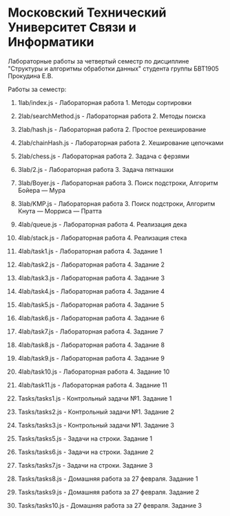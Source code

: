 # Московский Технический Университет Связи и Информатики
Лабораторные работы за четвертый семестр по дисциплине "Структуры и алгоритмы обработки данных" студента группы БВТ1905 Прокудина Е.В.

Работы за семестр: 
1) 1lab/index.js - Лабораторная работа 1. Методы сортировки

2) 2lab/searchMethod.js - Лабораторная работа 2. Методы поиска
3) 2lab/hash.js - Лабораторная работа 2. Простое рехеширование
4) 2lab/chainHash.js - Лабораторная работа 2. Хеширование цепочками
5) 2lab/chess.js - Лабораторная работа 2. Задача с ферзями
 
6) 3lab/2.js - Лабораторная работа 3. Задача пятнашки
7) 3lab/Boyer.js - Лабораторная работа 3. Поиск подстроки, Алгоритм Бойера — Мура
8) 3lab/KMP.js - Лабораторная работа 3. Поиск подстроки, Алгоритм Кнута — Морриса — Пратта

9) 4lab/queue.js - Лабораторная работа 4. Реализация дека
10) 4lab/stack.js - Лабораторная работа 4. Реализация стека
11) 4lab/task1.js - Лабораторная работа 4. Задание 1
12) 4lab/task2.js - Лабораторная работа 4. Задание 2
13) 4lab/task3.js - Лабораторная работа 4. Задание 3
14) 4lab/task4.js - Лабораторная работа 4. Задание 4
15) 4lab/task5.js - Лабораторная работа 4. Задание 5
16) 4lab/task6.js - Лабораторная работа 4. Задание 6
17) 4lab/task7.js - Лабораторная работа 4. Задание 7
18) 4lab/task8.js - Лабораторная работа 4. Задание 8
19) 4lab/task9.js - Лабораторная работа 4. Задание 9
20) 4lab/task10.js - Лабораторная работа 4. Задание 10
21) 4lab/task11.js - Лабораторная работа 4. Задание 11

22) Tasks/tasks1.js - Контрольный задачи №1. Задание 1
23) Tasks/tasks2.js - Контрольный задачи №1. Задание 2
24) Tasks/tasks3.js - Контрольный задачи №1. Задание 3

25) Tasks/tasks5.js - Задачи на строки. Задание 1
26) Tasks/tasks6.js - Задачи на строки. Задание 2
27) Tasks/tasks7.js - Задачи на строки. Задание 3

28) Tasks/tasks8.js - Домашняя работа за 27 февраля. Задание 1
29) Tasks/tasks9.js - Домашняя работа за 27 февраля. Задание 2
30) Tasks/tasks10.js - Домашняя работа за 27 февраля. Задание 3
